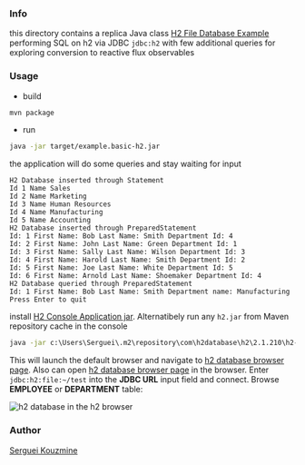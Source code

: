 ### Info

this directory contains a replica Java class [H2 File Database Example](https://www.javatips.net/blog/h2-file-database-example) performing SQL on h2 via JDBC
`jdbc:h2` with few additional queries for exploring conversion to reactive flux observables

### Usage
* build
```sh
mvn package
```
* run
```sh
java -jar target/example.basic-h2.jar
```
the application will do some queries and  stay waiting for input
```text
H2 Database inserted through Statement
Id 1 Name Sales
Id 2 Name Marketing
Id 3 Name Human Resources
Id 4 Name Manufacturing
Id 5 Name Accounting
H2 Database inserted through PreparedStatement
Id: 1 First Name: Bob Last Name: Smith Department Id: 4
Id: 2 First Name: John Last Name: Green Department Id: 1
Id: 3 First Name: Sally Last Name: Wilson Department Id: 3
Id: 4 First Name: Harold Last Name: Smith Department Id: 2
Id: 5 First Name: Joe Last Name: White Department Id: 5
Id: 6 First Name: Arnold Last Name: Shoemaker Department Id: 4
H2 Database queried through PreparedStatement
Id: 1 First Name: Bob Last Name: Smith Department name: Manufacturing
Press Enter to quit
```
install [H2 Console Application jar](http://www.h2database.com/html/quickstart.html). Alternatibely run any `h2.jar` from Maven repository cache
in the console
```cmd
java -jar c:\Users\Serguei\.m2\repository\com\h2database\h2\2.1.210\h2-2.1.210.jar
```
This will launch the default browser and navigate to [h2 database browser page](http://192.168.99.1:8082/). Also can open [h2 database browser page](http://192.168.99.1:8082/) in the browser.
Enter `jdbc:h2:file:~/test` into the __JDBC URL__ input field and connect. Browse __EMPLOYEE__ or __DEPARTMENT__ table:


![h2 database in the h2 browser](https://github.com/sergueik/springboot_study/blob/master/basic-h2/screenshots/h2_browser_query_capture.png)
### Author
[Serguei Kouzmine](kouzmine_serguei@yahoo.com)

